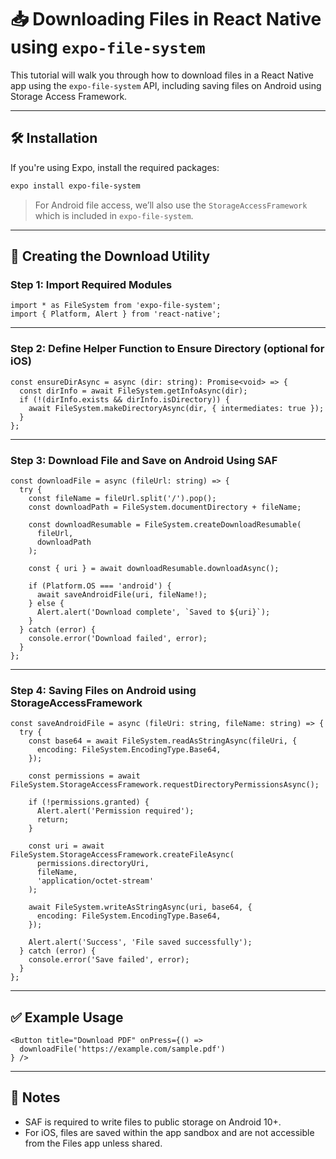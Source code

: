 # 📥 Downloading Files in React Native using `expo-file-system`

This tutorial will walk you through how to download files in a React Native app using the `expo-file-system` API, including saving files on Android using Storage Access Framework.

---

## 🛠️ Installation

If you're using Expo, install the required packages:

```bash
expo install expo-file-system
```

> For Android file access, we’ll also use the `StorageAccessFramework` which is included in `expo-file-system`.

---

## 📁 Creating the Download Utility

### Step 1: Import Required Modules

```tsx
import * as FileSystem from 'expo-file-system';
import { Platform, Alert } from 'react-native';
```

---

### Step 2: Define Helper Function to Ensure Directory (optional for iOS)

```tsx
const ensureDirAsync = async (dir: string): Promise<void> => {
  const dirInfo = await FileSystem.getInfoAsync(dir);
  if (!(dirInfo.exists && dirInfo.isDirectory)) {
    await FileSystem.makeDirectoryAsync(dir, { intermediates: true });
  }
};
```

---

### Step 3: Download File and Save on Android Using SAF

```tsx
const downloadFile = async (fileUrl: string) => {
  try {
    const fileName = fileUrl.split('/').pop();
    const downloadPath = FileSystem.documentDirectory + fileName;

    const downloadResumable = FileSystem.createDownloadResumable(
      fileUrl,
      downloadPath
    );

    const { uri } = await downloadResumable.downloadAsync();

    if (Platform.OS === 'android') {
      await saveAndroidFile(uri, fileName!);
    } else {
      Alert.alert('Download complete', `Saved to ${uri}`);
    }
  } catch (error) {
    console.error('Download failed', error);
  }
};
```

---

### Step 4: Saving Files on Android using StorageAccessFramework

```tsx
const saveAndroidFile = async (fileUri: string, fileName: string) => {
  try {
    const base64 = await FileSystem.readAsStringAsync(fileUri, {
      encoding: FileSystem.EncodingType.Base64,
    });

    const permissions = await FileSystem.StorageAccessFramework.requestDirectoryPermissionsAsync();

    if (!permissions.granted) {
      Alert.alert('Permission required');
      return;
    }

    const uri = await FileSystem.StorageAccessFramework.createFileAsync(
      permissions.directoryUri,
      fileName,
      'application/octet-stream'
    );

    await FileSystem.writeAsStringAsync(uri, base64, {
      encoding: FileSystem.EncodingType.Base64,
    });

    Alert.alert('Success', 'File saved successfully');
  } catch (error) {
    console.error('Save failed', error);
  }
};
```

---

## ✅ Example Usage

```tsx
<Button title="Download PDF" onPress={() =>
  downloadFile('https://example.com/sample.pdf')
} />
```

---

## 📌 Notes

- SAF is required to write files to public storage on Android 10+.
- For iOS, files are saved within the app sandbox and are not accessible from the Files app unless shared.
